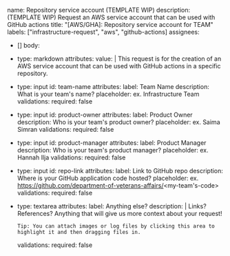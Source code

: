 name: Repository service account (TEMPLATE WIP)
description: (TEMPLATE WIP) Request an AWS service account that can be used with GitHub actions
title: "[AWS/GHA]: Repository service account for TEAM"
labels: ["infrastructure-request", "aws", "github-actions]
assignees:
  - []
body:
  - type: markdown
    attributes:
      value: |
        This request is for the creation of an AWS service account that can be used with GitHub actions in a specific repository.
  - type: input
    id: team-name
    attributes:
      label: Team Name
      description: What is your team's name?
      placeholder: ex. Infrastructure Team
    validations:
      required: false
  - type: input
    id: product-owner
    attributes:
      label: Product Owner
      description: Who is your team's product owner?
      placeholder: ex. Saima Simran
    validations:
      required: false
  - type: input
    id: product-manager
    attributes:
      label: Product Manager
      description: Who is your team's product manager?
      placeholder: ex. Hannah Ilja
    validations:
      required: false
  - type: input
    id: repo-link
    attributes:
      label: Link to GitHub repo
      description: Where is your GitHub application code hosted?
      placeholder: ex. https://github.com/department-of-veterans-affairs/<my-team's-code>
    validations:
      required: false
- type: textarea
  attributes:
    label: Anything else?
    description: |
      Links? References? Anything that will give us more context about your request! 

      Tip: You can attach images or log files by clicking this area to highlight it and then dragging files in.
  validations:
    required: false
